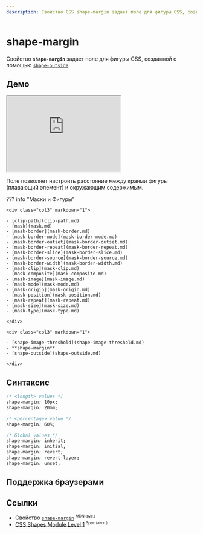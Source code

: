 ```yaml
---
description: Свойство CSS shape-margin задает поле для фигуры CSS, созданной с помощью shape-outside.
---
```


# shape-margin

Свойство **`shape-margin`** задает поле для фигуры CSS, созданной с помощью [`shape-outside`](shape-outside.md).

## Демо

<iframe class="interactive is-default-height" height="200" src="https://interactive-examples.mdn.mozilla.net/pages/css/shape-margin.html" title="MDN Web Docs Interactive Example" loading="lazy" data-readystate="complete"></iframe>

Поле позволяет настроить расстояние между краями фигуры (плавающий элемент) и окружающим содержимым.

??? info "Маски и Фигуры"

    <div class="col3" markdown="1">

    - [clip-path](clip-path.md)
    - [mask](mask.md)
    - [mask-border](mask-border.md)
    - [mask-border-mode](mask-border-mode.md)
    - [mask-border-outset](mask-border-outset.md)
    - [mask-border-repeat](mask-border-repeat.md)
    - [mask-border-slice](mask-border-slice.md)
    - [mask-border-source](mask-border-source.md)
    - [mask-border-width](mask-border-width.md)
    - [mask-clip](mask-clip.md)
    - [mask-composite](mask-composite.md)
    - [mask-image](mask-image.md)
    - [mask-mode](mask-mode.md)
    - [mask-origin](mask-origin.md)
    - [mask-position](mask-position.md)
    - [mask-repeat](mask-repeat.md)
    - [mask-size](mask-size.md)
    - [mask-type](mask-type.md)

    </div>

    <div class="col3" markdown="1">

    - [shape-image-threshold](shape-image-threshold.md)
    - **shape-margin**
    - [shape-outside](shape-outside.md)

    </div>

## Синтаксис

```css
/* <length> values */
shape-margin: 10px;
shape-margin: 20mm;

/* <percentage> value */
shape-margin: 60%;

/* Global values */
shape-margin: inherit;
shape-margin: initial;
shape-margin: revert;
shape-margin: revert-layer;
shape-margin: unset;
```

## Поддержка браузерами

<p class="ciu_embed" data-feature="mdn-css__properties__shape-margin" data-periods="future_1,current,past_1,past_2" data-accessible-colours="false"></p>

## Ссылки

- Свойство [`shape-margin`](https://developer.mozilla.org/ru/docs/Web/CSS/shape-margin) <sup><small>MDN (рус.)</small></sup>
- [CSS Shapes Module Level 1](https://w3c.github.io/csswg-drafts/css-shapes/#shape-margin-property) <sup><small>Spec (англ.)</small></sup>
